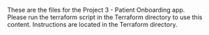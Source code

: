 These are the files for the Project 3 - Patient Onboarding app.  
Please run the terraform script in the Terraform directory to use this content.
Instructions are located in the Terraform directory.
